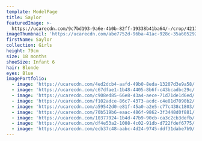 ```yaml
---
template: ModelPage
title: Saylor
featuredImage: >-
  https://ucarecdn.com/9c7bd193-9a6e-4b0b-82ff-19338b41ba64/-/crop/4217x2440/0,1753/-/preview/
imageThumbnail: 'https://ucarecdn.com/abe7752d-96ba-41ac-928c-35a605292813/'
firstName: Saylor
collection: Girls
height: 79cm
size: 18 months
shoeSize: Infant 6
hair: Blonde
eyes: Blue
imagePortfolio:
  - image: 'https://ucarecdn.com/4ed2dcb4-aafd-49b0-8eda-13207d3e9a58/'
  - image: 'https://ucarecdn.com/c67dfae1-1b48-4405-8b6f-c43bcadbc29c/'
  - image: 'https://ucarecdn.com/c908ed85-66e8-43a4-aece-71d71de1d6ed/'
  - image: 'https://ucarecdn.com/f102adce-86c7-4373-acdc-c4e81d7090b2/'
  - image: 'https://ucarecdn.com/a59542d0-e81f-45a0-a2e5-c77c438c1803/'
  - image: 'https://ucarecdn.com/70b519b6-eaac-486f-9862-3f3448d0f881/'
  - image: 'https://ucarecdn.com/10377924-1b4d-47b9-90cb-ca3c2cb3defb/'
  - image: 'https://ucarecdn.com/df4e53a2-1008-4c02-91db-d722fdef6775/'
  - image: 'https://ucarecdn.com/ecb37c48-aabc-4d24-9745-ddf31dabe7b9/'
---
```


